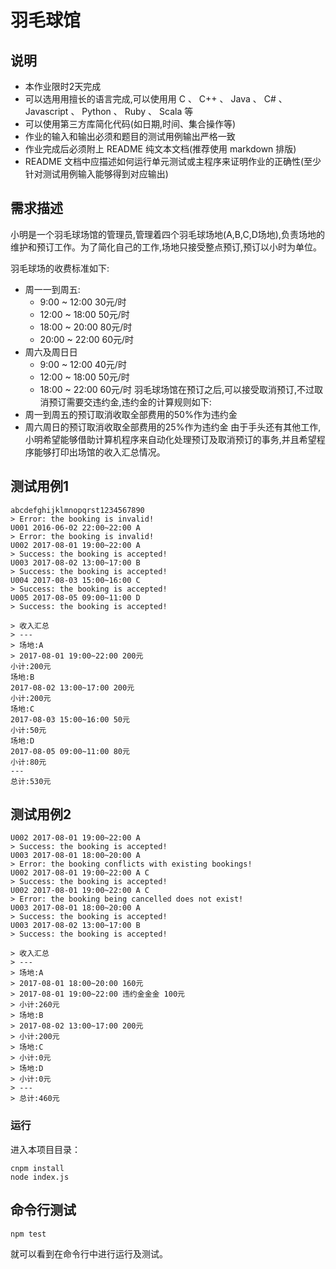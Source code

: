 # 羽毛球馆

## 说明

- 本作业限时2天完成
- 可以选用用擅长的语言完成,可以使用用 C 、 C++ 、 Java 、 C# 、 Javascript 、 Python 、 Ruby 、 Scala 等
- 可以使用第三方库简化代码(如日期,时间、集合操作等)
- 作业的输入和输出必须和题目的测试用例输出严格一致
- 作业完成后必须附上 README 纯文本文档(推荐使用 markdown 排版)
- README 文档中应描述如何运行单元测试或主程序来证明作业的正确性(至少针对测试用例输入能够得到对应输出)

## 需求描述

小明是一个羽毛球场馆的管理员,管理着四个羽毛球场地(A,B,C,D场地),负责场地的维护和预订工作。为了简化自己的工作,场地只接受整点预订,预订以小时为单位。

羽毛球场的收费标准如下:
- 周一一到周五:
  - 9:00 ~ 12:00 30元/时
  - 12:00 ~ 18:00 50元/时
  - 18:00 ~ 20:00 80元/时
  - 20:00 ~ 22:00 60元/时
- 周六及周日日
  - 9:00 ~ 12:00 40元/时
  - 12:00 ~ 18:00 50元/时
  - 18:00 ~ 22:00 60元/时
羽毛球场馆在预订之后,可以接受取消预订,不过取消预订需要交违约金,违约金的计算规则如下:
- 周一到周五的预订取消收取全部费用的50%作为违约金
- 周六周日的预订取消收取全部费用的25%作为违约金
由于手头还有其他工作,小明希望能够借助计算机程序来自动化处理预订及取消预订的事务,并且希望程序能够打印出场馆的收入汇总情况。

测试用例1
-------
```
abcdefghijklmnopqrst1234567890
> Error: the booking is invalid!
U001 2016-06-02 22:00~22:00 A
> Error: the booking is invalid!
U002 2017-08-01 19:00~22:00 A
> Success: the booking is accepted!
U003 2017-08-02 13:00~17:00 B
> Success: the booking is accepted!
U004 2017-08-03 15:00~16:00 C
> Success: the booking is accepted!
U005 2017-08-05 09:00~11:00 D
> Success: the booking is accepted!

> 收入汇总
> ---
> 场地:A
> 2017-08-01 19:00~22:00 200元
小计:200元
场地:B
2017-08-02 13:00~17:00 200元
小计:200元
场地:C
2017-08-03 15:00~16:00 50元
小计:50元
场地:D
2017-08-05 09:00~11:00 80元
小计:80元
---
总计:530元
```

测试用例2
-------
```
U002 2017-08-01 19:00~22:00 A
> Success: the booking is accepted!
U003 2017-08-01 18:00~20:00 A
> Error: the booking conflicts with existing bookings!
U002 2017-08-01 19:00~22:00 A C
> Success: the booking is accepted!
U002 2017-08-01 19:00~22:00 A C
> Error: the booking being cancelled does not exist!
U003 2017-08-01 18:00~20:00 A
> Success: the booking is accepted!
U003 2017-08-02 13:00~17:00 B
> Success: the booking is accepted!

> 收入汇总
> ---
> 场地:A
> 2017-08-01 18:00~20:00 160元
> 2017-08-01 19:00~22:00 违约金金金 100元
> 小计:260元
> 场地:B
> 2017-08-02 13:00~17:00 200元
> 小计:200元
> 场地:C
> 小计:0元
> 场地:D
> 小计:0元
> ---
> 总计:460元
```

### 运行

进入本项目目录：

```
cnpm install
node index.js
```

## 命令行测试
```
npm test
```
就可以看到在命令行中进行运行及测试。
